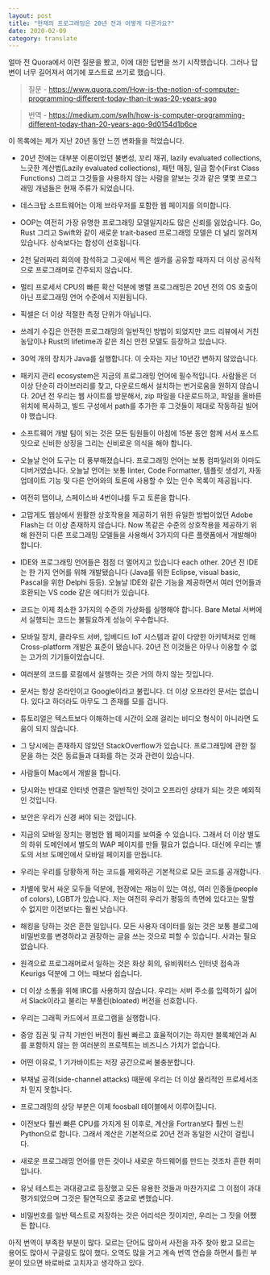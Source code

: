 ```yaml
---
layout: post
title: "현재의 프로그래밍은 20년 전과 어떻게 다른가요?"
date: 2020-02-09
category: translate
---
```


얼마 전 Quora에서 이런 질문을 봤고, 이에 대한 답변을 쓰기 시작했습니다. 그러나 답변이 너무 길어져서 여기에 포스트로 쓰기로 했습니다.

> 질문 - <https://www.quora.com/How-is-the-notion-of-computer-programming-different-today-than-it-was-20-years-ago>

> 번역 - <https://medium.com/swlh/how-is-computer-programming-different-today-than-20-years-ago-9d0154d1b6ce>

이 목록에는 제가 지난 20년 동안 느낀 변화들을 적었습니다.

-	20년 전에는 대부분 이론이었던 불변성, 꼬리 재귀, lazily evaluated collections, 느긋한 계산법(Lazily evaluated collections), 패턴 매칭, 일급 함수(First Class Functions) 그리고 그것들을 사용하지 않는 사람을 얕보는 것과 같은 몇몇 프로그래밍 개념들은 현재 주류가 되었습니다.

-	데스크탑 소프트웨어는 이제 브라우저를 포함한 웹 페이지를 의미합니다.

-	OOP는 여전히 가장 유명한 프로그래밍 모델일지라도 많은 신뢰를 잃었습니다. Go, Rust 그리고 Swift와 같이 새로운 trait-based 프로그래밍 모델은 더 널리 알려져 있습니다. 상속보다는 합성이 선호됩니다.

-	2천 달러짜리 회의에 참석하고 그곳에서 찍은 셀카를 공유할 때까지 더 이상 공식적으로 프로그래머로 간주되지 않습니다.

-	멀티 프로세서 CPU의 빠른 확산 덕분에 병렬 프로그래밍은 20년 전의 OS 호출이 아닌 프로그래밍 언어 수준에서 지원됩니다. 

-	픽셀은 더 이상 적절한 측정 단위가 아닙니다.

-	쓰레기 수집은 안전한 프로그래밍의 일반적인 방법이 되었지만 코드 리뷰에서 거친 농담이나 Rust의 lifetime과 같은 최신 안전 모델도 등장하고 있습니다.

-	30억 개의 장치가 Java를 실행합니다. 이 숫자는 지난 10년간 변하지 않았습니다.

-	패키지 관리 ecosystem은 지금의 프로그래밍 언어에 필수적입니다. 사람들은 더 이상 단순히 라이브러리를 찾고, 다운로드해서 설치하는 번거로움을 원하지 않습니다. 20년 전 우리는 웹 사이트를 방문해서, zip 파일을 다운로드하고, 파일을 올바른 위치에 복사하고, 빌드 구성에서 path를 추가한 후 그것들이 제대로 작동하길 빌어야 했습니다.

-	소프트웨어 개발 팀이 되는 것은 모든 팀원들이 아침에 15분 동안 함께 서서 포스트잇으로 신비한 상징을 그리는 신비로운 의식을 해야 합니다.

-	오늘날 언어 도구는 더 풍부해졌습니다. 프로그래밍 언어는 보통 컴파일러와 아마도 디버거였습니다. 오늘날 언어는 보통 linter, Code Formatter, 템플릿 생성기, 자동 업데이트 기능 및 다른 언어와의 토론에 사용할 수 있는 인수 목록이 제공됩니다.

-	여전히 탭이냐, 스페이스바 4번이냐를 두고 토론을 합니다.

-	고맙게도 웹상에서 원활한 상호작용을 제공하기 위한 유일한 방법이었던 Adobe Flash는 더 이상 존재하지 않습니다. Now 똑같은 수준의 상호작용을 제공하기 위해 완전히 다른 프로그래밍 모델들을 사용해서 3가지의 다른 플랫폼에서 개발해야 합니다.

-	IDE와 프로그래밍 언어들은 점점 더 멀어지고 있습니다 each other. 20년 전 IDE는 한 가지 언어를 위해 개발됐습니다 (Java를 위한 Eclipse, visual basic, Pascal을 위한 Delphi 등등). 오늘날 IDE와 같은 기능을 제공하면서 여러 언어들과 호환되는 VS code 같은 에디터가 있습니다.

-	코드는 이제 최소한 3가지의 수준의 가상화를 실행해야 합니다. Bare Metal 서버에서 실행되는 코드는 불필요하게 성능이 우수합니다.

-	모바일 장치, 클라우드 서버, 임베디드 IoT 시스템과 같이 다양한 아키텍처로 인해 Cross-platform 개발은 표준이 됐습니다. 20년 전 이것들은 아무나 이용할 수 없는 고가의 기기들이었습니다.

-	여러분의 코드를 로컬에서 실행하는 것은 거의 하지 않는 짓입니다.

-	문서는 항상 온라인이고 Google이라고 불립니다. 더 이상 오프라인 문서는 없습니다. 있다고 하더라도 아무도 그 존재를 모를 겁니다.

-	튜토리얼은 텍스트보다 이해하는데 시간이 오래 걸리는 비디오 형식이 아니라면 도움이 되지 않습니다.

-	그 당시에는 존재하지 않았던 StackOverflow가 있습니다. 프로그래밍에 관한 질문을 하는 것은 동료들과 대화를 하는 것과 관련이 있습니다.

-	사람들이 Mac에서 개발을 합니다.

-	당시와는 반대로 인터넷 연결은 일반적인 것이고 오프라인 상태가 되는 것은 예외적인 것입니다.

-	보안은 우리가 신경 써야 되는 것입니다.

-	지금의 모바일 장치는 평범한 웹 페이지를 보여줄 수 있습니다. 그래서 더 이상 별도의 하위 도메인에서 별도의 WAP 페이지를 만들 필요가 없습니다. 대신에 우리는 별도의 서브 도메인에서 모바일 페이지를 만듭니다.

-	우리는 우리를 당황하게 하는 코드를 제외하곤 기본적으로 모든 코드를 공개합니다.

-	차별에 맞서 싸운 모두들 덕분에, 현장에는 재능이 있는 여성, 여러 인종들(people of colors), LGBT가 있습니다. 저는 여전히 우리가 평등의 측면에 있다고는 말할 수 없지만 이전보다는 훨씬 낫습니다.

-	해킹을 당하는 것은 흔한 일입니다. 모든 사용자 데이터를 잃는 것은 보통 블로그에 비밀번호를 변경하라고 권장하는 글을 쓰는 것으로 피할 수 있습니다. 사과는 필요 없습니다.

-	원격으로 프로그래머로서 일하는 것은 화상 회의, 유비쿼터스 인터넷 접속과 Keurigs 덕분에 그 어느 때보다 쉽습니다.

-	더 이상 소통을 위해 IRC를 사용하지 않습니다. 우리는 서버 주소를 입력하기 싫어서 Slack이라고 불리는 부풀린(bloated) 버전을 선호합니다.

-	우리는 그래픽 카드에서 프로그램을 실행합니다.

-	중앙 집권 및 규칙 기반인 버전이 훨씬 빠르고 효율적이기는 하지만 블록체인과 AI를 포함하지 않는 한 여러분의 프로젝트는 비즈니스 가치가 없습니다.

-	어떤 이유로, 1 기가바이트는 저장 공간으로써 불충분합니다.

-	부채널 공격(side-channel attacks) 때문에 우리는 더 이상 물리적인 프로세서조차 믿지 못합니다.

-	프로그래밍의 상당 부분은 이제 foosball 테이블에서 이루어집니다.

-	이전보다 훨씬 빠른 CPU를 가지게 된 이후로, 계산을 Fortran보다 훨씬 느린 Python으로 합니다. 그래서 계산은 기본적으로 20년 전과 동일한 시간이 걸립니다.

-	새로운 프로그래밍 언어를 만든 것이나 새로운 하드웨어를 만드는 것조차 흔한 취미입니다.

-	유닛 테스트는 과대광고로 등장했고 모든 유용한 것들과 마찬가지로 그 이점이 과대평가되었으며 그것은 필연적으로 종교로 변했습니다.

-	비밀번호를 일반 텍스트로 저장하는 것은 어리석은 짓이지만, 우리는 그 짓을 어쨌든 합니다.

아직 번역이 부족한 부분이 많다. 모르는 단어도 많아서 사전을 자주 찾아 봤고 모르는 용어도 많아서 구글링도 많이 했다. 오역도 많을 거고 계속 번역 연습을 하면서 틀린 부분이 있으면 바로바로 고치자고 생각하고 있다.